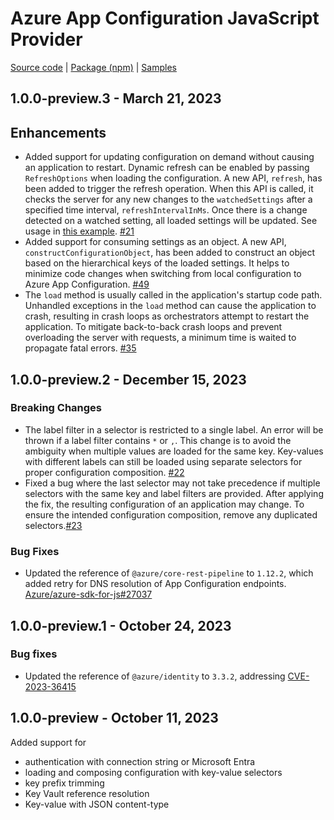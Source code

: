 # Azure App Configuration JavaScript Provider

[Source code][source_code] | [Package (npm)][package] | [Samples][samples]

## 1.0.0-preview.3 - March 21, 2023
## Enhancements
- Added support for updating configuration on demand without causing an application to restart. Dynamic refresh can be enabled by passing `RefreshOptions` when loading the configuration. A new API, `refresh`, has been added to trigger the refresh operation. When this API is called, it checks the server for any new changes to the `watchedSettings` after a specified time interval, `refreshIntervalInMs`. Once there is a change detected on a watched setting, all loaded settings will be updated. See usage in [this example](https://github.com/Azure/AppConfiguration-JavaScriptProvider/blob/main/examples/refresh.mjs). [#21](https://github.com/Azure/AppConfiguration-JavaScriptProvider/pull/21)
- Added support for consuming settings as an object. A new API, `constructConfigurationObject`, has been added to construct an object based on the hierarchical keys of the loaded settings. It helps to minimize code changes when switching from local configuration to Azure App Configuration. [#49](https://github.com/Azure/AppConfiguration-JavaScriptProvider/pull/49)
- The `load` method is usually called in the application's startup code path. Unhandled exceptions in the `load` method can cause the application to crash, resulting in crash loops as orchestrators attempt to restart the application. To mitigate back-to-back crash loops and prevent overloading the server with requests, a minimum time is waited to propagate fatal errors. [#35](https://github.com/Azure/AppConfiguration-JavaScriptProvider/pull/35)

## 1.0.0-preview.2 - December 15, 2023
### Breaking Changes
- The label filter in a selector is restricted to a single label. An error will be thrown if a label filter contains `*` or `,`. This change is to avoid the ambiguity when multiple values are loaded for the same key. Key-values with different labels can still be loaded using separate selectors for proper configuration composition. [#22](https://github.com/Azure/AppConfiguration-JavaScriptProvider/pull/22)
- Fixed a bug where the last selector may not take precedence if multiple selectors with the same key and label filters are provided. After applying the fix, the resulting configuration of an application may change. To ensure the intended configuration composition, remove any duplicated selectors.[#23](https://github.com/Azure/AppConfiguration-JavaScriptProvider/issues/23)

### Bug Fixes
- Updated the reference of `@azure/core-rest-pipeline` to `1.12.2`, which added retry for DNS resolution of App Configuration endpoints. [Azure/azure-sdk-for-js#27037](https://github.com/Azure/azure-sdk-for-js/issues/27037)

## 1.0.0-preview.1 - October 24, 2023
### Bug fixes
- Updated the reference of `@azure/identity` to `3.3.2`, addressing [CVE-2023-36415](https://msrc.microsoft.com/update-guide/en-US/vulnerability/CVE-2023-36415)

## 1.0.0-preview - October 11, 2023
Added support for
- authentication with connection string or Microsoft Entra
- loading and composing configuration with key-value selectors
- key prefix trimming
- Key Vault reference resolution
- Key-value with JSON content-type

[package]: https://www.npmjs.com/package/@azure/app-configuration-provider
[samples]: https://github.com/Azure/AppConfiguration-JavaScriptProvider/tree/main/examples
[source_code]: https://github.com/Azure/AppConfiguration-JavaScriptProvider
